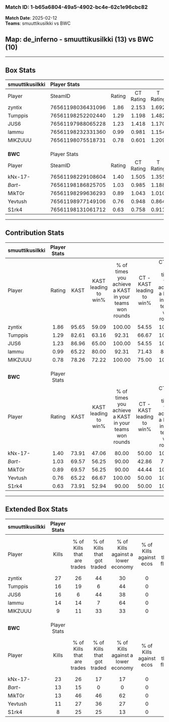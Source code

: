 ### Match ID: 1-b65a6804-49a5-4902-bc4e-62c1e96cbc82  
**Match Date**: 2025-02-12  
**Teams**: smuuttikusilkki vs BWC  

## **Map**: de_inferno - smuuttikusilkki (13) vs BWC (10)  
---  

## Box Stats  

| **smuuttikusilkki** | Player Stats      |        |           |          |       |       |       |         |        |      |     |
| :- | :- | :-: | :-: | :-: | :-: | :-: | :-: | :-: | :-: | :-: | :-: |
| Player              | SteamID           | Rating | CT Rating | T Rating | KAST  |  ADR  | Kills | Assists | Deaths | K/D  | HS% |
| zyntix              | 76561198036431096 |  1.86  |   2.153   |  1.692   | 95.65 | 114.7 |  27   |    5    |   13   | 2.08 | 48  |
| Tumppis             | 76561198252202440 |  1.29  |   1.198   |  1.482   | 82.61 | 77.6  |  16   |    6    |   11   | 1.45 | 50  |
| JUS6                | 76561197988065228 |  1.23  |   1.418   |  1.170   | 86.96 | 70.4  |  16   |    7    |   14   | 1.14 | 18  |
| lammu               | 76561198232331360 |  0.99  |   0.981   |  1.154   | 65.22 | 71.4  |  14   |    6    |   14   | 1.00 | 50  |
| MIKZUUU             | 76561198075518731 |  0.78  |   0.601   |  1.209   | 78.26 | 46.5  |   9   |    6    |   16   | 0.56 | 33  |
|                     |                   |        |           |          |       |       |       |         |        |      |     |
|                     |                   |        |           |          |       |       |       |         |        |      |     |
|                     |                   |        |           |          |       |       |       |         |        |      |     |
| **BWC**             | Player Stats      |        |           |          |       |       |       |         |        |      |     |
| Player              | SteamID           | Rating | CT Rating | T Rating | KAST  |  ADR  | Kills | Assists | Deaths | K/D  | HS% |
| kNx-17-             | 76561198229108604 |  1.40  |   1.505   |  1.355   | 73.91 | 92.2  |  23   |    3    |   16   | 1.44 | 30  |
| _Bart-_             | 76561198186825705 |  1.03  |   0.985   |  1.188   | 69.57 | 84.7  |  13   |    7    |   14   | 0.93 | 69  |
| MikT0r              | 76561198299636293 |  0.89  |   1.043   |  1.010   | 69.57 | 65.3  |  13   |    3    |   17   | 0.76 | 53  |
| Yevtush             | 76561198977149106 |  0.76  |   0.948   |  0.864   | 65.22 | 56.8  |  11   |    6    |   17   | 0.65 | 45  |
| S1rk4               | 76561198131061712 |  0.63  |   0.758   |  0.911   | 73.91 | 39.7  |   8   |    4    |   18   | 0.44 | 50  |
---  

## Contribution Stats  

| **smuuttikusilkki** | Player Stats |       |                      |                                                        |                           |                                                             |                          |                                                            |
| :- | :-: | :-: | :-: | :-: | :-: | :-: | :-: | :-: |
| Player              |    Rating    | KAST  | KAST leading to win% | % of times you achieve a KAST in your teams won rounds | CT - KAST leading to win% | CT - % of times you achieve a KAST in your teams won rounds | T - KAST leading to win% | T - % of times you achieve a KAST in your teams won rounds |
| zyntix              |     1.86     | 95.65 |        59.09         |                         100.00                         |           54.55           |                           100.00                            |          63.64           |                           100.00                           |
| Tumppis             |     1.29     | 82.61 |        63.16         |                         92.31                          |           66.67           |                           100.00                            |          60.00           |                           85.71                            |
| JUS6                |     1.23     | 86.96 |        65.00         |                         100.00                         |           54.55           |                           100.00                            |          77.78           |                           100.00                           |
| lammu               |     0.99     | 65.22 |        80.00         |                         92.31                          |           71.43           |                            83.33                            |          87.50           |                           100.00                           |
| MIKZUUU             |     0.78     | 78.26 |        72.22         |                         100.00                         |           75.00           |                           100.00                            |          70.00           |                           100.00                           |
|                     |              |       |                      |                                                        |                           |                                                             |                          |                                                            |
|                     |              |       |                      |                                                        |                           |                                                             |                          |                                                            |
|                     |              |       |                      |                                                        |                           |                                                             |                          |                                                            |
| **BWC**             | Player Stats |       |                      |                                                        |                           |                                                             |                          |                                                            |
| Player              |    Rating    | KAST  | KAST leading to win% | % of times you achieve a KAST in your teams won rounds | CT - KAST leading to win% | CT - % of times you achieve a KAST in your teams won rounds | T - KAST leading to win% | T - % of times you achieve a KAST in your teams won rounds |
| kNx-17-             |     1.40     | 73.91 |        47.06         |                         80.00                          |           50.00           |                           100.00                            |          44.44           |                           66.67                            |
| _Bart-_             |     1.03     | 69.57 |        56.25         |                         90.00                          |           42.86           |                            75.00                            |          66.67           |                           100.00                           |
| MikT0r              |     0.89     | 69.57 |        56.25         |                         90.00                          |           44.44           |                           100.00                            |          71.43           |                           83.33                            |
| Yevtush             |     0.76     | 65.22 |        66.67         |                         100.00                         |           50.00           |                           100.00                            |          85.71           |                           100.00                           |
| S1rk4               |     0.63     | 73.91 |        52.94         |                         90.00                          |           50.00           |                           100.00                            |          55.56           |                           83.33                            |
---  

## Extended Box Stats  

| **smuuttikusilkki** | Player Stats |                            |                            |                                    |                         |                              |                                 |        |                             |                                     |                          |                               |                            |
| :- | :-: | :-: | :-: | :-: | :-: | :-: | :-: | :-: | :-: | :-: | :-: | :-: | :-: |
| Player              |    Kills     | % of Kills that are trades | % of Kills that got traded | % of Kills against a lower economy | % of Kills against ecos | % of Kills that are flawless | % of Kills that are close duels | Deaths | % of Deaths that get traded | % of Deaths against a lower economy | % of Deaths against ecos | % of Deaths that are flawless | % of Deaths that are close |
| zyntix              |      27      |             26             |             44             |                 30                 |            0            |              67              |                0                |   13   |             23              |                 23                  |            0             |              31               |             8              |
| Tumppis             |      16      |             19             |             6              |                 44                 |            0            |              75              |                0                |   11   |             18              |                 36                  |            0             |              55               |             0              |
| JUS6                |      16      |             6              |             44             |                 38                 |            0            |              94              |                0                |   14   |             21              |                 36                  |            0             |              57               |             7              |
| lammu               |      14      |             14             |             7              |                 64                 |            0            |              43              |               14                |   14   |             21              |                 29                  |            0             |              71               |             0              |
| MIKZUUU             |      9       |             11             |             33             |                 33                 |            0            |              78              |               11                |   16   |             31              |                 31                  |            0             |              63               |             13             |
|                     |              |                            |                            |                                    |                         |                              |                                 |        |                             |                                     |                          |                               |                            |
|                     |              |                            |                            |                                    |                         |                              |                                 |        |                             |                                     |                          |                               |                            |
|                     |              |                            |                            |                                    |                         |                              |                                 |        |                             |                                     |                          |                               |                            |
| **BWC**             | Player Stats |                            |                            |                                    |                         |                              |                                 |        |                             |                                     |                          |                               |                            |
| Player              |    Kills     | % of Kills that are trades | % of Kills that got traded | % of Kills against a lower economy | % of Kills against ecos | % of Kills that are flawless | % of Kills that are close duels | Deaths | % of Deaths that get traded | % of Deaths against a lower economy | % of Deaths against ecos | % of Deaths that are flawless | % of Deaths that are close |
| kNx-17-             |      23      |             26             |             17             |                 17                 |            0            |              43              |                9                |   16   |              6              |                 31                  |            0             |              88               |             0              |
| _Bart-_             |      13      |             15             |             0              |                 0                  |            0            |              62              |                0                |   14   |             14              |                 29                  |            0             |              57               |             7              |
| MikT0r              |      13      |             46             |             46             |                 62                 |            0            |              77              |                0                |   17   |             35              |                 24                  |            0             |              59               |             12             |
| Yevtush             |      11      |             27             |             36             |                 27                 |            0            |              36              |                9                |   17   |             35              |                 18                  |            0             |              76               |             0              |
| S1rk4               |      8       |             25             |             25             |                 13                 |            0            |              75              |               13                |   18   |             50              |                 28                  |            0             |              72               |             0              |
